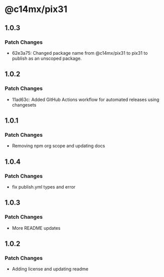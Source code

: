 # @c14mx/pix31

## 1.0.3

### Patch Changes

- 62e3a75: Changed package name from @c14mx/pix31 to pix31 to publish as an unscoped package.

## 1.0.2

### Patch Changes

- 11ad63c: Added GitHub Actions workflow for automated releases using changesets

## 1.0.1

### Patch Changes

- Removing npm org scope and updating docs

## 1.0.4

### Patch Changes

- fix publish.yml types and error

## 1.0.3

### Patch Changes

- More README updates

## 1.0.2

### Patch Changes

- Adding license and updating readme
